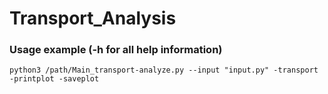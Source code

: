 # Transport_Analysis



### Usage example (-h for all help information)
```
python3 /path/Main_transport-analyze.py --input "input.py" -transport -printplot -saveplot
```
